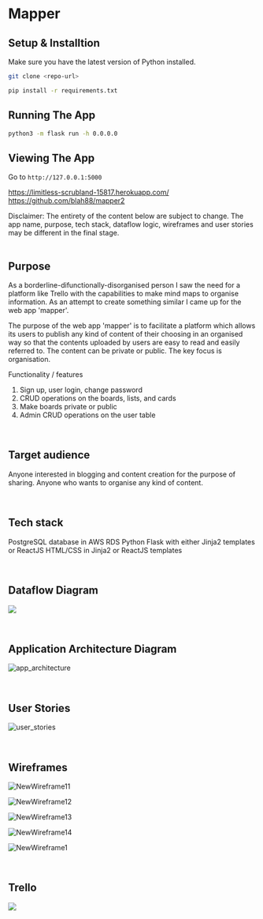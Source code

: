 # Mapper

## Setup & Installtion

Make sure you have the latest version of Python installed.

```bash
git clone <repo-url>
```

```bash
pip install -r requirements.txt
```

## Running The App

```bash
python3 -m flask run -h 0.0.0.0
```

## Viewing The App

Go to `http://127.0.0.1:5000`


https://limitless-scrubland-15817.herokuapp.com/
https://github.com/blah88/mapper2

Disclaimer: The entirety of the content below are subject to change. The app name, purpose, tech stack, dataflow logic, wireframes and user stories may be different in the final stage.  
<br>

## Purpose  
  As a borderline-difunctionally-disorganised person I saw the need for a platform like Trello with the capabilities to make mind maps to organise information. As an attempt to create something similar I came up for the web app 'mapper'.

  The purpose of the web app 'mapper' is to facilitate a platform which allows its users to publish any kind of content of their choosing in an organised way so that the contents uploaded by users are easy to read and easily referred to. The content can be private or public. The key focus is organisation.   


Functionality / features  
1. Sign up, user login, change password
2. CRUD operations on the boards, lists, and cards
3. Make boards private or public
4. Admin CRUD operations on the user table 

<br>

## Target audience  
  Anyone interested in blogging and content creation for the purpose of sharing. Anyone who wants to organise any kind of content. 

<br>

## Tech stack
  PostgreSQL database in AWS RDS
  Python Flask with either Jinja2 templates or ReactJS
  HTML/CSS in Jinja2 or ReactJS templates

<br>

## Dataflow Diagram

![](images/dataflow.PNG)

<br>

## Application Architecture Diagram

![app_architecture](images/app_architecture.PNG)

<br>

## User Stories 
![user_stories](images/user_stories.PNG)

<br>

## Wireframes

![NewWireframe11](images/NewWireframe11.png)

![NewWireframe12](images/NewWireframe12.png)

![NewWireframe13](images/NewWireframe13.png)

![NewWireframe14](images/NewWireframe14.png)

![NewWireframe1](images/NewWireframe1.png)

<br>

## Trello

![](images/wireframe1.PNG)




